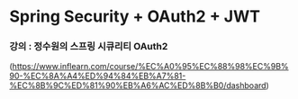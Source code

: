 # Spring Security + OAuth2 + JWT
### 강의 : 정수원의 스프링 시큐리티 OAuth2 
(https://www.inflearn.com/course/%EC%A0%95%EC%88%98%EC%9B%90-%EC%8A%A4%ED%94%84%EB%A7%81-%EC%8B%9C%ED%81%90%EB%A6%AC%ED%8B%B0/dashboard)

